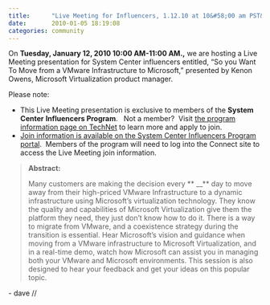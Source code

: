 ```yaml
---
title:      "Live Meeting for Influencers, 1.12.10 at 10&#58;00 am PST&#58; Moving from VMware to Microsoft"
date:       2010-01-05 18:19:08
categories: community
---
```

On **Tuesday, January 12, 2010 10:00 AM-11:00 AM.,** we are hosting a Live Meeting presentation for System Center influencers entitled, “So you Want To Move from a VMware Infrastructure to Microsoft,” presented by Kenon Owens, Microsoft Virtualization product manager.

Please note: 

  * This Live Meeting presentation is exclusive to members of the **System Center** **Influencers Program**.   Not a member?  Visit [the program information page on TechNet](http://technet.microsoft.com/en-us/ee532416.aspx) to learn more and apply to join. 
  * [Join information is available on the System Center Influencers Program portal](https://sharepoint.connect.microsoft.com/SystemCenterCommunity/Lists/Announcements/DispForm.aspx?ID=18&Source=https%3A%2F%2Fsharepoint%2Econnect%2Emicrosoft%2Ecom%2FSystemCenterCommunity%2FLists%2FAnnouncements%2FAllItems%2Easpx).  Members of the program will need to log into the Connect site to access the Live Meeting join information. 



> **Abstract:**
> 
> Many customers are making the decision every ** __** day to move away from their high-priced VMware Infrastructure to a dynamic infrastructure using Microsoft’s virtualization technology. They know the quality and capabilities of Microsoft Virtualization give them the platform they need, they just don’t know how to do it. There is a way to migrate from VMware, and a coexistence strategy during the transition is essential. Hear Microsoft’s vision and guidance when moving from a VMware infrastructure to Microsoft Virtualization, and in a real-time demo, watch how Microsoft can assist you in managing both your VMware and Microsoft environments. This session is also designed to hear your feedback and get your ideas on this popular topic.

\- dave //
